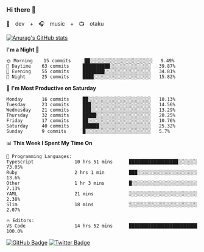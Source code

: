 ### Hi there 👋

🚀　dev　+　🎧　music　+　📺　otaku


[![Anurag's GitHub stats](https://github-readme-stats.vercel.app/api?username=koheitasaka&count_private=true&show_icons=true&theme=monokai)](https://github.com/koheitasaka/github-readme-stats)

<!--START_SECTION:waka-->
**I'm a Night 🦉** 

```text
🌞 Morning    15 commits     ██░░░░░░░░░░░░░░░░░░░░░░░   9.49% 
🌆 Daytime    63 commits     ██████████░░░░░░░░░░░░░░░   39.87% 
🌃 Evening    55 commits     ████████░░░░░░░░░░░░░░░░░   34.81% 
🌙 Night      25 commits     ████░░░░░░░░░░░░░░░░░░░░░   15.82%

```
📅 **I'm Most Productive on Saturday** 

```text
Monday       16 commits     ██░░░░░░░░░░░░░░░░░░░░░░░   10.13% 
Tuesday      23 commits     ███░░░░░░░░░░░░░░░░░░░░░░   14.56% 
Wednesday    21 commits     ███░░░░░░░░░░░░░░░░░░░░░░   13.29% 
Thursday     32 commits     █████░░░░░░░░░░░░░░░░░░░░   20.25% 
Friday       17 commits     ██░░░░░░░░░░░░░░░░░░░░░░░   10.76% 
Saturday     40 commits     ██████░░░░░░░░░░░░░░░░░░░   25.32% 
Sunday       9 commits      █░░░░░░░░░░░░░░░░░░░░░░░░   5.7%

```


📊 **This Week I Spent My Time On** 

```text
💬 Programming Languages: 
TypeScript               10 hrs 51 mins      ██████████████████░░░░░░░   73.05% 
Ruby                     2 hrs 1 min         ███░░░░░░░░░░░░░░░░░░░░░░   13.6% 
Other                    1 hr 3 mins         █░░░░░░░░░░░░░░░░░░░░░░░░   7.13% 
YAML                     21 mins             ░░░░░░░░░░░░░░░░░░░░░░░░░   2.38% 
Slim                     18 mins             ░░░░░░░░░░░░░░░░░░░░░░░░░   2.07%

🔥 Editors: 
VS Code                  14 hrs 52 mins      █████████████████████████   100.0%

```


<!--END_SECTION:waka-->

[![GitHub Badge](https://img.shields.io/badge/GitHub-100000?style=for-the-badge&logo=github&logoColor=white)](https://github.com/koheitasaka)
[![Twitter Badge](https://img.shields.io/badge/Twitter-1DA1F2?style=for-the-badge&logo=twitter&logoColor=white)](https://twitter.com/sleep_asleep_)
